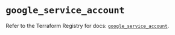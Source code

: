 # `google_service_account`

Refer to the Terraform Registry for docs: [`google_service_account`](https://registry.terraform.io/providers/hashicorp/google-beta/6.14.1/docs/resources/google_service_account).
